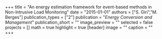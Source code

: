 +++
title = "An energy estimation framework for event-based methods in Non-Intrusive Load Monitoring"
date = "2015-01-01"
authors = ["S. Giri","M. Berges"]
publication_types = ["2"]
publication = "_Energy Conversion and Management_"
publication_short = ""
image_preview = ""
selected = false
projects = []
math = true
highlight = true
[header]
image = ""
caption = ""
+++

